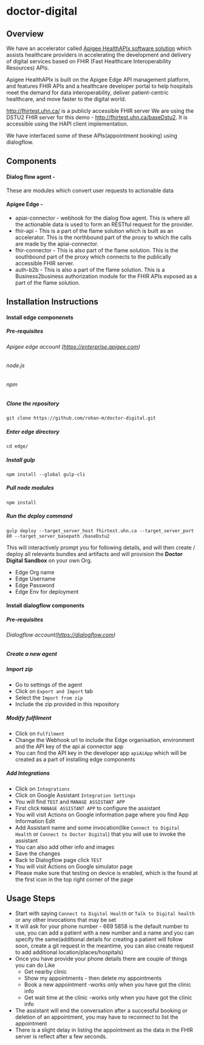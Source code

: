 # doctor-digital 

## Overview
We have an accelerator called [Apigee HealthAPIx software solution](https://github.com/apigee/flame) which assists healthcare providers in accelerating the development and delivery of digital services based on FHIR (Fast Healthcare Interoperability Resources) APIs.

Apigee HealthAPIx is built on the Apigee Edge API management platform, and features FHIR APIs and a healthcare developer portal to help hospitals meet the demand for data interoperability, deliver patient-centric healthcare, and move faster to the digital world.

http://fhirtest.uhn.ca/ is a publicly accessible FHIR server
We are using the DSTU2 FHIR server for this demo - http://fhirtest.uhn.ca/baseDstu2.
It is accessible using the HAPI client implementation.

We have interfaced some of these APIs(appointment booking) using dialogflow. 

## Components
#### Dialog flow agent - 
These are modules which convert user requests to actionable data
#### Apigee Edge - 
+ apiai-connector - webhook for the dialog flow agent. This is where all the actionable data is used to form an RESTful request for the provider.
+ fhir-api - This is a part of the flame solution which is built as an accelerator. This is the northbound part of the proxy to which the calls are made by the apiai-connector.
+ fhir-connector - This is also part of the flame solution. This is the southbound part of the proxy which connects to the publically accessible FHIR server.
+ auth-b2b - This is also a part of the flame solution. This is a Business2business authorization module for the FHIR APIs exposed as a part of the flame solution.

## Installation Instructions


#### Install edge componenets
##### Pre-requisites
###### Apigee edge account (https://enterprise.apigee.com)
###### node.js 
###### npm

##### Clone the repository
```
git clone https://github.com/rohan-m/doctor-digital.git
```
##### Enter edge directory
```
cd edge/
```
##### Install gulp 
```
npm install --global gulp-cli
```
##### Pull node modules
```
npm install
```
##### Run the deploy command
```
gulp deploy --target_server_host fhirtest.uhn.ca --target_server_port 80 --target_server_basepath /baseDstu2
```
This will interactively prompt you for following details, and will then create / deploy all relevants bundles and artifacts and will provision the **Doctor Digital Sandbox** on your own Org.

+ Edge Org name
+ Edge Username
+ Edge Password
+ Edge Env for deployment

#### Install dialogflow components
##### Pre-requisites
###### Dialogflow account(https://dialogflow.com)

##### Create a new agent
##### Import zip
+ Go to settings of the agent
+ Click on `Export and Import` tab
+ Select the `Import from zip`
+ Include the zip provided in this repository
##### Modify fulfilment
+ Click on `Fulfilment`
+ Change the Webhook url to include the Edge organisation, environment and the API key of the api ai connector app
+ You can find the API key in the developer app `apiAiApp` which will be created as a part of installing edge components
##### Add Integrations
+ Click on `Integrations`
+ Click on Google Assistant `Integration Settings`
+ You will find `TEST` and `MANAGE ASSISTANT APP`
+ First click `MANAGE ASSISTANT APP` to configure the assistant
+ You will visit Actions on Google information page where you find App Information Edit
+ Add Assistant name and some invocation(like `Connect to Digital Health` or `Connect to Doctor Digital`) that you will use to invoke the assistant
+ You can also add other info and images
+ Save the changes
+ Back to Dialogflow page click `TEST`
+ You will visit Actions on Google simulator page
+ Please make sure that testing on device is enabled, which is the found at the first icon in the top right corner of the page

## Usage Steps
+ Start with saying `Connect to Digital Health` or `Talk to Digital health` or any other invocations that may be set
+ It will ask for your phone number - 669 5858 is the default number to use, you can add a patient with a new number and a name and you can specify the same(additional details for creating a patient will follow soon, create a git request in the meantime, you can also create request to add additional location/places/hospitals)
+ Once you have provide your phone details there are couple of things you can do Like
  + Get nearby clinic
  + Show my appointments - then delete my appointments 
  + Book a new appointment -works only when you have got the clinic info
  + Get wait time at the clinic -works only when you have got the clinic info
+ The assistant will end the conversation after a successful booking or deletion of an appointment, you may have to reconnect to list the appointment
+ There is a slight delay in listing the appointment as the data in the FHIR server is reflect after a few seconds.

